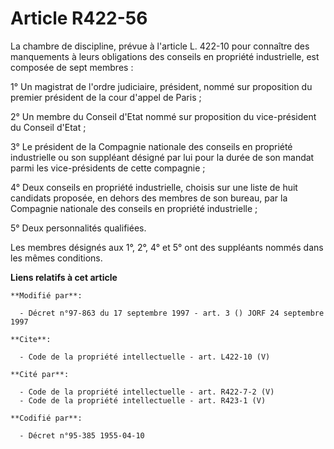 # Article R422-56

La chambre de discipline, prévue à l'article L. 422-10 pour connaître des manquements à leurs obligations des conseils en
propriété industrielle, est composée de sept membres :

1° Un magistrat de l'ordre judiciaire, président, nommé sur proposition du premier président de la cour d'appel de Paris ;

2° Un membre du Conseil d'Etat nommé sur proposition du vice-président du Conseil d'Etat ;

3° Le président de la Compagnie nationale des conseils en propriété industrielle ou son suppléant désigné par lui pour la
durée de son mandat parmi les vice-présidents de cette compagnie ;

4° Deux conseils en propriété industrielle, choisis sur une liste de huit candidats proposée, en dehors des membres de son
bureau, par la Compagnie nationale des conseils en propriété industrielle ;

5° Deux personnalités qualifiées.

Les membres désignés aux 1°, 2°, 4° et 5° ont des suppléants nommés dans les mêmes conditions.

**Liens relatifs à cet article**

	**Modifié par**:

	  - Décret n°97-863 du 17 septembre 1997 - art. 3 () JORF 24 septembre 1997

	**Cite**:

	  - Code de la propriété intellectuelle - art. L422-10 (V)

	**Cité par**:

	  - Code de la propriété intellectuelle - art. R422-7-2 (V)
	  - Code de la propriété intellectuelle - art. R423-1 (V)

	**Codifié par**:

	  - Décret n°95-385 1955-04-10
